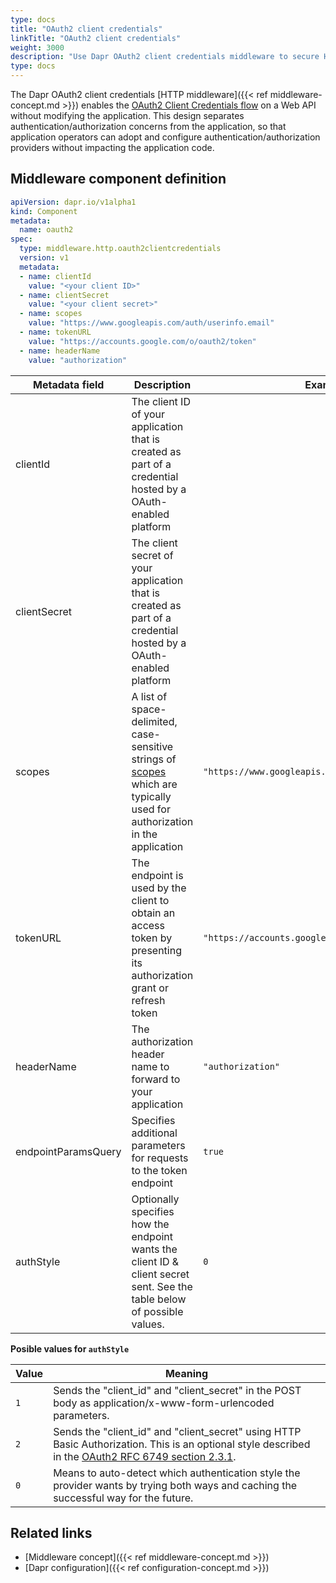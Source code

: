 ```yaml
---
type: docs
title: "OAuth2 client credentials"
linkTitle: "OAuth2 client credentials"
weight: 3000
description: "Use Dapr OAuth2 client credentials middleware to secure HTTP endpoints"
type: docs
---
```


The Dapr OAuth2 client credentials [HTTP middleware]({{< ref middleware-concept.md >}}) enables the [OAuth2 Client Credentials flow](https://tools.ietf.org/html/rfc6749#section-1.3.4) on a Web API without modifying the application. This design separates authentication/authorization concerns from the application, so that application operators can adopt and configure authentication/authorization providers without impacting the application code.

## Middleware component definition

```yaml
apiVersion: dapr.io/v1alpha1
kind: Component
metadata:
  name: oauth2
spec:
  type: middleware.http.oauth2clientcredentials
  version: v1
  metadata:
  - name: clientId
    value: "<your client ID>"
  - name: clientSecret
    value: "<your client secret>"
  - name: scopes
    value: "https://www.googleapis.com/auth/userinfo.email"
  - name: tokenURL
    value: "https://accounts.google.com/o/oauth2/token"
  - name: headerName
    value: "authorization"
```

| Metadata field      | Description                                                                                                                                                                                                                                                                                                                                                                                                                                                                                         | Example                                            |
|---------------------|-----------------------------------------------------------------------------------------------------------------------------------------------------------------------------------------------------------------------------------------------------------------------------------------------------------------------------------------------------------------------------------------------------------------------------------------------------------------------------------------------------|----------------------------------------------------|
| clientId            | The client ID of your application that is created as part of a credential hosted by a OAuth-enabled platform                                                                                                                                                                                                                                                                                                                                                                                        |                                                    |
| clientSecret        | The client secret of your application that is created as part of a credential hosted by a OAuth-enabled platform                                                                                                                                                                                                                                                                                                                                                                                    |                                                    |
| scopes              | A list of space-delimited, case-sensitive strings of [scopes](https://tools.ietf.org/html/rfc6749#section-3.3) which are typically used for authorization in the application                                                                                                                                                                                                                                                                                                                        | `"https://www.googleapis.com/auth/userinfo.email"` |
| tokenURL            | The endpoint is used by the client to obtain an access token by presenting its authorization grant or refresh token                                                                                                                                                                                                                                                                                                                                                                                 | `"https://accounts.google.com/o/oauth2/token"`     |
| headerName          | The authorization header name to forward to your application                                                                                                                                                                                                                                                                                                                                                                                                                                        | `"authorization"`                                  |
| endpointParamsQuery | Specifies additional parameters for requests to the token endpoint                                                                                                                                                                                                                                                                                                                                                                                                                                  | `true`                                             |
| authStyle           | Optionally specifies how the endpoint wants the client ID & client secret sent. See the table below of possible values. | `0`                                                |


**Posible values for `authStyle`**

| Value | Meaning |
|-------|---------|
| `1`   | Sends the "client_id" and "client_secret" in the POST body as application/x-www-form-urlencoded parameters. |
| `2`   | Sends the "client_id" and "client_secret" using HTTP Basic Authorization. This is an optional style described in the [OAuth2 RFC 6749 section 2.3.1](https://tools.ietf.org/html/rfc6749#section-2.3.1). |
| `0`   | Means to auto-detect which authentication style the provider wants by trying both ways and caching the successful way for the future. |

## Related links
- [Middleware concept]({{< ref middleware-concept.md >}})
- [Dapr configuration]({{< ref configuration-concept.md >}})